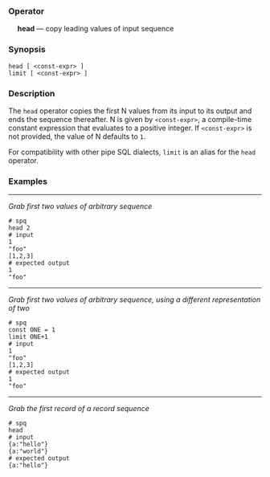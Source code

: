 ### Operator

&emsp; **head** &mdash; copy leading values of input sequence

### Synopsis

```
head [ <const-expr> ]
limit [ <const-expr> ]
```
### Description

The `head` operator copies the first N values from its input to its output and ends
the sequence thereafter. N is given by `<const-expr>`, a compile-time
constant expression that evaluates to a positive integer. If `<const-expr>`
is not provided, the value of N defaults to `1`.

For compatibility with other pipe SQL dialects,
`limit` is an alias for the `head` operator.


### Examples

---

_Grab first two values of arbitrary sequence_
```mdtest-spq
# spq
head 2
# input
1
"foo"
[1,2,3]
# expected output
1
"foo"
```

---

_Grab first two values of arbitrary sequence, using a different representation of two_
```mdtest-spq
# spq
const ONE = 1
limit ONE+1
# input
1
"foo"
[1,2,3]
# expected output
1
"foo"
```

---

_Grab the first record of a record sequence_
```mdtest-spq
# spq
head
# input
{a:"hello"}
{a:"world"}
# expected output
{a:"hello"}
```
